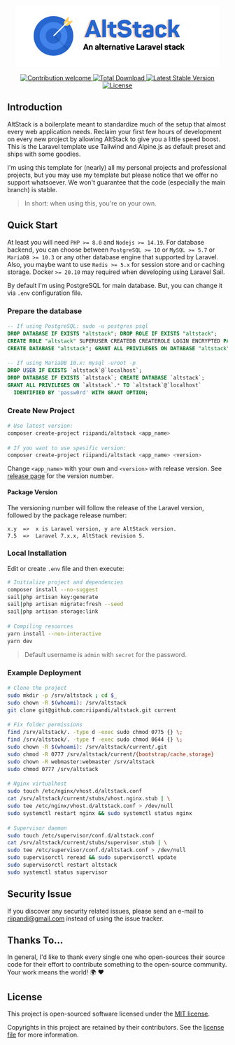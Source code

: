 <p align="center"><img src="./public/banner.png" width="467" height="140" alt="Project Logo"></p>
<p align="center">
    <a href="https://github.com/riipandi/altstack/pulse">
        <img src="https://img.shields.io/badge/Contributions-welcome-blue.svg?style=flat-square" alt="Contribution welcome">
    </a>
    <a href="https://packagist.org/packages/riipandi/altstack">
        <img src="https://poser.pugx.org/riipandi/altstack/d/total.svg?format=flat-square" alt="Total Download">
    </a>
    <a href="https://packagist.org/packages/riipandi/altstack">
        <img src="https://poser.pugx.org/riipandi/altstack/v/stable.svg?format=flat-square" alt="Latest Stable Version">
    </a>
    <a href="https://choosealicense.com/licenses/mit/">
        <img src="https://img.shields.io/github/license/riipandi/altstack?style=flat-square" alt="License">
    </a>
</p>

## Introduction

AltStack is a boilerplate meant to standardize much of the setup that almost every web 
application needs. Reclaim your first few hours of development on every new project by 
allowing AltStack to give you a little speed boost. This is the Laravel template use 
Tailwind and Alpine.js as default preset and ships with some goodies.

I'm using this template for (nearly) all my personal projects and professional projects,
but you may use my template but please notice that we offer no support whatsoever. We 
won't guarantee that the code (especially the main branch) is stable.

> In short: when using this, you're on your own.

## Quick Start

At least you will need `PHP >= 8.0` and `Nodejs >= 14.19`. For database backend, you can 
choose between `PostgreSQL >= 10` or `MySQL >= 5.7` or `MariaDB >= 10.3` or any other 
database engine that supported by Laravel. Also, you maybe want to use `Redis >= 5.x` for 
session store and or caching storage. Docker `>= 20.10` may required when developing 
using Laravel Sail.

By default I'm using PostgreSQL for main database. But, you can change it via `.env`
configuration file.

### Prepare the database

```sql
-- If using PostgreSQL: sudo -u postgres psql
DROP DATABASE IF EXISTS "altstack"; DROP ROLE IF EXISTS "altstack";
CREATE ROLE "altstack" SUPERUSER CREATEDB CREATEROLE LOGIN ENCRYPTED PASSWORD 'passw0rd';
CREATE DATABASE "altstack"; GRANT ALL PRIVILEGES ON DATABASE "altstack" TO "altstack";

-- If using MariaDB 10.x: mysql -uroot -p
DROP USER IF EXISTS `altstack`@`localhost`;
DROP DATABASE IF EXISTS `altstack`; CREATE DATABASE `altstack`;
GRANT ALL PRIVILEGES ON `altstack`.* TO `altstack`@`localhost` 
  IDENTIFIED BY 'passw0rd' WITH GRANT OPTION;
```

### Create New Project

```bash
# Use latest version:
composer create-project riipandi/altstack <app_name>

# If you want to use spesific version:
composer create-project riipandi/altstack <app_name> <version>
```

Change `<app_name>` with your own and `<version>` with release version.
See [release page][releasepage] for the version number.

#### Package Version

The versioning number will follow the release of the Laravel version, followed by the 
package release number:

```
x.y  =>  x is Laravel version, y are AltStack version.
7.5  =>  Laravel 7.x.x, AltStack revision 5.
```

### Local Installation

Edit or create `.env` file and then execute:

```bash
# Initialize project and dependencies
composer install --no-suggest
sail|php artisan key:generate
sail|php artisan migrate:fresh --seed
sail|php artisan storage:link

# Compiling resources
yarn install --non-interactive
yarn dev
```

> Default username is `admin` with `secret` for the password.

### Example Deployment

```sh
# Clone the project
sudo mkdir -p /srv/altstack ; cd $_
sudo chown -R $(whoami): /srv/altstack
git clone git@github.com:riipandi/altstack.git current

# Fix folder permissions
find /srv/altstack/. -type d -exec sudo chmod 0775 {} \;
find /srv/altstack/. -type f -exec sudo chmod 0644 {} \;
sudo chown -R $(whoami): /srv/altstack/current/.git
sudo chmod -R 0777 /srv/altstack/current/{bootstrap/cache,storage}
sudo chown -R webmaster:webmaster /srv/altstack
sudo chmod 0777 /srv/altstack

# Nginx virtualhost
sudo touch /etc/nginx/vhost.d/altstack.conf
cat /srv/altstack/current/stubs/vhost.nginx.stub | \
sudo tee /etc/nginx/vhost.d/altstack.conf > /dev/null
sudo systemctl restart nginx && sudo systemctl status nginx

# Supervisor daemon
sudo touch /etc/supervisor/conf.d/altstack.conf
cat /srv/altstack/current/stubs/supervisor.stub | \
sudo tee /etc/supervisor/conf.d/altstack.conf > /dev/null
sudo supervisorctl reread && sudo supervisorctl update
sudo supervisorctl restart altstack
sudo systemctl status supervisor
```

## Security Issue

If you discover any security related issues, please send an e-mail to 
[riipandi@gmail.com](mailto:riipandi@gmail.com) instead of using the issue tracker.

## Thanks To...

In general, I'd like to thank every single one who open-sources their source code for
their effort to contribute something to the open-source community.
Your work means the world! 🌍 ❤️

## License

This project is open-sourced software licensed under the [MIT license](https://aris.mit-license.org).

Copyrights in this project are retained by their contributors.
See the [license file](./license.txt) for more information.

[releasepage]:https://github.com/riipandi/altstack/releases
